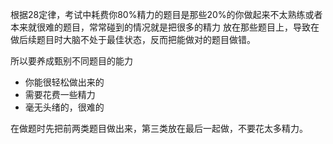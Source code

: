 根据28定律，考试中耗费你80%精力的题目是那些20%的你做起来不太熟练或者本来就很难的题目，常常碰到的情况就是把很多的精力
放在那些题目上，导致在做后续题目时大脑不处于最佳状态，反而把能做对的题目做错。

所以要养成甄别不同题目的能力
+ 你能很轻松做出来的
+ 需要花费一些精力
+ 毫无头绪的，很难的

在做题时先把前两类题目做出来，第三类放在最后一起做，不要花太多精力。
